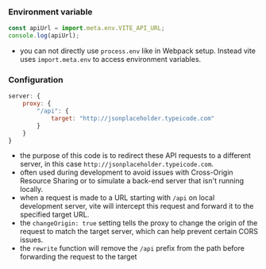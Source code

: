 ### Environment variable
```js
const apiUrl = import.meta.env.VITE_API_URL;
console.log(apiUrl);

```
- you can not directly use `process.env` like in Webpack setup. Instead vite uses `import.meta.env` to access environment variables.
### Configuration
```javascript
server: {
	proxy: {
		"/api": {
			target: "http://jsonplaceholder.typeicode.com"
		}
	}
}
```
- the purpose of this code is to redirect these API requests to a different server, in this case `http://jsonplaceholder.typeicode.com`.
- often used during development to avoid issues with Cross-Origin Resource Sharing or to simulate a back-end server that isn't running locally.
- when a request is made to a URL starting with `/api` on local development server, vite will intercept this request and forward it to the specified target URL.
- the `changeOrigin: true`  setting tells the proxy to change the origin of the request to match the target server, which can help prevent certain CORS issues.
- the `rewrite` function will remove the `/api` prefix from the path before forwarding the request to the target  